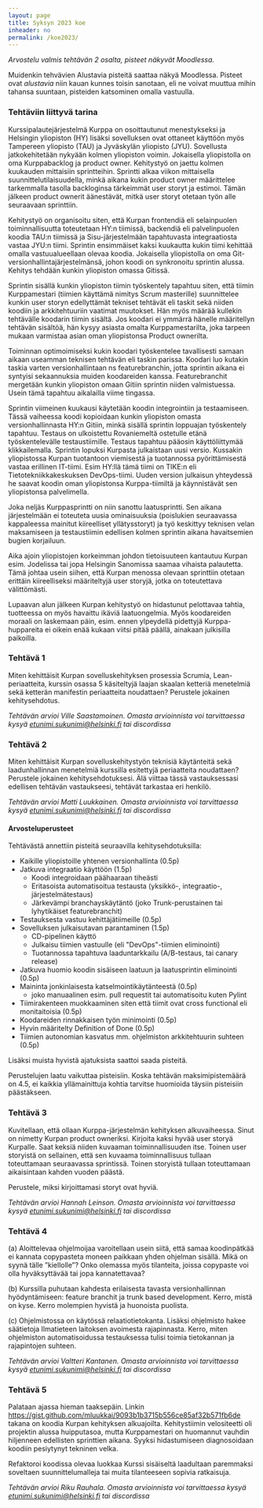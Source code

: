 ```yaml
---
layout: page
title: Syksyn 2023 koe
inheader: no
permalink: /koe2023/
---
```


_Arvostelu valmis tehtävän 2 osalta, pisteet näkyvät Moodlessa._

Muidenkin tehvävien Alustavia pisteitä saattaa näkyä Moodlessa. Pisteet ovat <i>alustavia</i> niin kauan kunnes toisin sanotaan, eli ne voivat muuttua mihin tahansa suuntaan, pisteiden katsominen omalla vastuulla.

### Tehtäviin liittyvä tarina

Kurssipalautejärjestelmä Kurppa on osoittautunut menestykseksi ja Helsingin yliopiston (HY) lisäksi sovelluksen ovat ottaneet käyttöön myös Tampereen yliopisto (TAU) ja Jyväskylän yliopisto (JYU). Sovellusta jatkokehitetään nykyään kolmen yliopiston voimin. Jokaisella yliopistolla on oma Kurppabacklog ja product owner. Kehitystyö on jaettu kolmen kuukauden mittaisiin sprintteihin. Sprintti alkaa viikon mittaisella suunnittelutilaisuudella, minkä aikana kukin product owner määrittelee tarkemmalla tasolla backloginsa tärkeimmät user storyt ja estimoi. Tämän jälkeen product ownerit äänestävät, mitkä user storyt otetaan työn alle seuraavaan sprinttiin. 

Kehitystyö on organisoitu siten, että Kurpan frontendiä eli selainpuolen toiminnallisuutta toteutetaan HY:n tiimissä, backendiä eli palvelinpuolen koodia TAU:n tiimissä ja Sisu-järjestelmään tapahtuvasta integraatiosta vastaa JYU:n tiimi. Sprintin ensimmäiset kaksi kuukautta kukin tiimi kehittää omalla vastuualueellaan olevaa koodia. Jokaisella yliopistolla on oma Git-versionhallintajärjestelmänsä, johon koodi on synkronoitu sprintin alussa. Kehitys tehdään kunkin yliopiston omassa Gitissä. 

Sprintin sisällä kunkin yliopiston tiimin työskentely tapahtuu siten, että tiimin Kurppamestari (tiimien käyttämä nimitys Scrum masterille) suunnittelee kunkin user storyn edellyttämät tekniset tehtävät eli taskit sekä niiden koodiin ja arkkitehtuuriin vaatimat muutokset. Hän myös määrää kullekin tehtävälle koodarin tiimin sisältä. Jos koodari ei ymmärrä hänelle määritellyn tehtävän sisältöä, hän kysyy asiasta omalta Kurppamestarilta, joka tarpeen mukaan varmistaa asian oman yliopistonsa Product ownerilta.

Toiminnan optimoimiseksi kukin koodari työskentelee tavallisesti samaan aikaan useamman teknisen tehtävän eli taskin parissa. Koodari luo kutakin taskia varten versionhallintaan ns featurebranchin, jotta sprintin aikana ei syntyisi sekaannuksia muiden koodareiden kanssa. Featurebranchit mergetään kunkin yliopiston omaan Gitiin sprintin niiden valmistuessa. Usein tämä tapahtuu aikalailla viime tingassa.

Sprintin viimeinen kuukausi käytetään koodin integrointiin ja testaamiseen. Tässä vaiheessa koodi kopioidaan kunkin yliopiston omasta versionhallinnasta HY:n Gitiin, minkä sisällä sprintin loppuajan työskentely tapahtuu. Testaus on ulkoistettu Rovaniemeltä ostetulle etänä työskentelevälle testaustiimille. Testaus tapahtuu pääosin käyttöliittymää klikkailemalla. Sprintin lopuksi Kurpasta julkaistaan uusi versio. Kussakin yliopistossa Kurpan tuotantoon viemisestä ja tuotannossa pyörittämisestä vastaa erillinen IT-tiimi. Esim HY:llä tämä tiimi on TIKE:n eli Tietotekniikkakeskuksen DevOps-tiimi. Uuden version julkaisun yhteydessä he saavat koodin oman yliopistonsa Kurppa-tiimiltä ja käynnistävät sen yliopistonsa palvelimella.

Joka neljäs Kurppasprintti on niin sanottu laatusprintti. Sen aikana järjestelmään ei toteuteta uusia ominaisuuksia (poislukien seuraavassa kappaleessa mainitut kiireelliset yllätysstoryt) ja työ keskittyy teknisen velan maksamiseen ja testaustiimin edellisen kolmen sprintin aikana havaitsemien bugien korjailuun.

Aika ajoin yliopistojen korkeimman johdon tietoisuuteen kantautuu Kurpan esim. Jodelissa tai jopa Helsingin Sanomissa saamaa vihaista palautetta. Tämä johtaa usein siihen, että Kurpan menossa olevaan sprinttiin otetaan erittäin kiireelliseksi määriteltyjä user storyjä, jotka on toteutettava välittömästi.

Lupaavan alun jälkeen Kurpan kehitystyö on hidastunut pelottavaa tahtia, tuotteessa on myös havaittu ikäviä laatuongelmia. Myös koodareiden moraali on laskemaan päin, esim. ennen ylpeydellä pidettyjä Kurppa-huppareita ei oikein enää kukaan viitsi pitää päällä, ainakaan julkisilla paikoilla.

### Tehtävä 1

Miten kehittäisit Kurpan sovelluskehityksen prosessia Scrumia, Lean-periaatteita, kurssin osassa 5 käsiteltyjä laajan skaalan ketteriä menetelmiä sekä ketterän manifestin periaatteita noudattaen? Perustele jokainen kehitysehdotus. 

_Tehtävän arvioi Ville Saastamoinen. Omasta arvioinnista voi tarvittaessa kysyä etunimi.sukunimi@helsinki.fi tai discordissa_

### Tehtävä 2

Miten kehittäisit Kurpan sovelluskehitystyön teknisiä käytänteitä sekä laadunhallinnan menetelmiä kurssilla esitettyjä periaatteita noudattaen? Perustele jokainen kehitysehdotuksesi.
Älä viittaa tässä vastauksessasi edellisen tehtävän vastaukseesi, tehtävät tarkastaa eri henkilö.

_Tehtävän arvioi Matti Luukkainen. Omasta arvioinnista voi tarvittaessa kysyä etunimi.sukunimi@helsinki.fi tai discordissa_

#### Arvosteluperusteet

Tehtävästä annettiin pisteitä seuraavilla kehitysehdotuksilla:

- Kaikille yliopistoille yhtenen versionhallinta (0.5p)
- Jatkuva integraatio käyttöön (1.5p)
  - Koodi integroidaan päähaaraan tiheästi
  - Eritasoista automatisoitua testausta (yksikkö-, integraatio-, järjestelmätestaus)
  - Järkevämpi branchayskäytäntö (joko Trunk-perustainen tai lyhytikäiset featurebranchit)
- Testauksesta vastuu kehittäjätiimeille (0.5p)
- Sovelluksen julkaisutavan parantaminen (1.5p)
  - CD-pipelinen käyttö
  - Julkaisu tiimien vastuulle (eli "DevOps"-tiimien eliminointi) 
  - Tuotannossa tapahtuva laaduntarkkailu (A/B-testaus, tai canary release)
- Jatkuva huomio koodin sisäiseen laatuun ja laatusprintin eliminointi (0.5p)
- Maininta jonkinlaisesta katselmointikäytänteestä (0.5p)
  - joko manuaalinen esim. pull requestit tai automatisoitu kuten Pylint
- Tiimirakenteen muokkaaminen siten että tiimit ovat cross functional eli monitaitoisia (0.5p)
- Koodareiden rinnakkaisen työn minimointi (0.5p)
- Hyvin määritelty Definition of Done (0.5p)
- Tiimien autonomian kasvatus mm. ohjelmiston arkkitehtuurin suhteen (0.5p)

Lisäksi muista hyvistä ajatuksista saattoi saada pisteitä.

Perustelujen laatu vaikuttaa pisteisiin. Koska tehtävän maksimipistemäärä on 4.5, ei kaikkia yllämainittuja kohtia tarvitse huomioida täysiin pisteisiin päästäkseen.

### Tehtävä 3

Kuvitellaan, että ollaan Kurppa-järjestelmän kehityksen alkuvaiheessa. Sinut on nimetty Kurpan product owneriksi. Kirjoita kaksi hyvää user storyä Kurpalle. Saat keksiä niiden kuvaaman toiminnallisuuden itse. Toinen user storyistä on sellainen, että sen kuvaama toiminnallisuus tullaan toteuttamaan seuraavassa sprintissä. Toinen storyistä tullaan toteuttamaan aikaisintaan kahden vuoden päästä.

Perustele, miksi kirjoittamasi storyt ovat hyviä.

_Tehtävän arvioi Hannah Leinson. Omasta arvioinnista voi tarvittaessa kysyä etunimi.sukunimi@helsinki.fi tai discordissa_

### Tehtävä 4

(a) Aloittelevaa ohjelmoijaa varoitellaan usein siitä, että samaa koodinpätkää ei kannata copypasteta moneen paikkaan yhden ohjelman sisällä. Mikä on syynä tälle ”kiellolle”? Onko olemassa myös tilanteita, joissa copypaste voi olla hyväksyttävää tai jopa kannatettavaa? 

(b) Kurssilla puhutaan kahdesta erilaisesta tavasta versionhallinnan hyödyntämiseen: feature branchit ja trunk based development. Kerro, mistä on kyse. Kerro molempien hyvistä ja huonoista puolista.

(c) Ohjelmistossa on käytössä relaatiotietokanta. Lisäksi ohjelmisto hakee säätietoja Ilmatieteen laitoksen avoimesta rajapinnasta. Kerro, miten ohjelmiston automatisoidussa testauksessa tulisi toimia tietokannan ja rajapintojen suhteen.

_Tehtävän arvioi Valtteri Kantanen. Omasta arvioinnista voi tarvittaessa kysyä etunimi.sukunimi@helsinki.fi tai discordissa_

### Tehtävä 5

Palataan ajassa hieman taaksepäin. Linkin https://gist.github.com/mluukkai/9093b1b3715b556ce85af32b571fb6de takana on koodia Kurpan kehityksen alkuajoilta. Kehitystiimin velositeetti oli projektin alussa huipputasoa, mutta Kurppamestari on huomannut vauhdin hiljenneen edellisten sprinttien aikana. Syyksi hidastumiseen diagnosoidaan koodiin pesiytynyt tekninen velka.

Refaktoroi koodissa olevaa luokkaa Kurssi sisäiseltä laadultaan paremmaksi soveltaen suunnittelumalleja tai muita tilanteeseen sopivia ratkaisuja.

_Tehtävän arvioi Riku Rauhala. Omasta arvioinnista voi tarvittaessa kysyä etunimi.sukunimi@helsinki.fi tai discordissa_